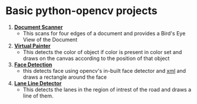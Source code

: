 # Basic python-opencv projects
1. **[Document Scanner](doc_scan.py "doc scan")**
    - This scans for four edges of a document and  provides a Bird's Eye View of the Document
1. **[Virtual Painter](virtual_painter.py "paint")**
    - This detects the color of object if color is present in color set and draws on the canvas according to the position of that object
1. **[Face Detection](face_detection.py "detect face")**
    - this detects face using opencv's in-built face detector and [xml](https://github.com/opencv/opencv/blob/master/data/haarcascades/haarcascade_frontalface_default.xml) and draws a rectangle around the face
1. **[Lane Line Detector](lane_lines.py "lanes")**
    - This detects the lanes in the region of intrest of the road and draws a line of them.